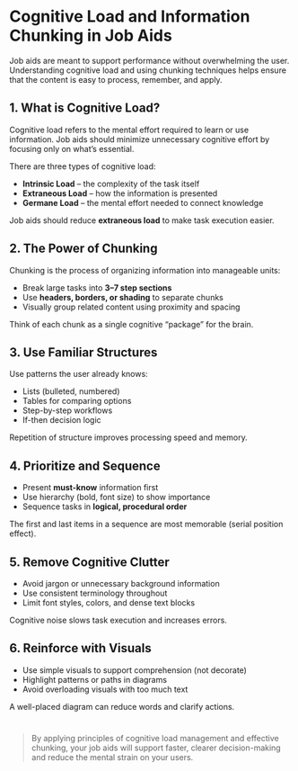 # Cognitive Load and Information Chunking in Job Aids

Job aids are meant to support performance without overwhelming the user. Understanding cognitive load and using chunking techniques helps ensure that the content is easy to process, remember, and apply.

## 1. What is Cognitive Load?

Cognitive load refers to the mental effort required to learn or use information. Job aids should minimize unnecessary cognitive effort by focusing only on what’s essential.

There are three types of cognitive load:
- **Intrinsic Load** – the complexity of the task itself
- **Extraneous Load** – how the information is presented
- **Germane Load** – the mental effort needed to connect knowledge

Job aids should reduce **extraneous load** to make task execution easier.

## 2. The Power of Chunking

Chunking is the process of organizing information into manageable units:
- Break large tasks into **3–7 step sections**
- Use **headers, borders, or shading** to separate chunks
- Visually group related content using proximity and spacing

Think of each chunk as a single cognitive “package” for the brain.

## 3. Use Familiar Structures

Use patterns the user already knows:
- Lists (bulleted, numbered)
- Tables for comparing options
- Step-by-step workflows
- If-then decision logic

Repetition of structure improves processing speed and memory.

## 4. Prioritize and Sequence

- Present **must-know** information first
- Use hierarchy (bold, font size) to show importance
- Sequence tasks in **logical, procedural order**

The first and last items in a sequence are most memorable (serial position effect).

## 5. Remove Cognitive Clutter

- Avoid jargon or unnecessary background information
- Use consistent terminology throughout
- Limit font styles, colors, and dense text blocks

Cognitive noise slows task execution and increases errors.

## 6. Reinforce with Visuals

- Use simple visuals to support comprehension (not decorate)
- Highlight patterns or paths in diagrams
- Avoid overloading visuals with too much text

A well-placed diagram can reduce words and clarify actions.

#

> By applying principles of cognitive load management and effective chunking, your job aids will support faster, clearer decision-making and reduce the mental strain on your users.
